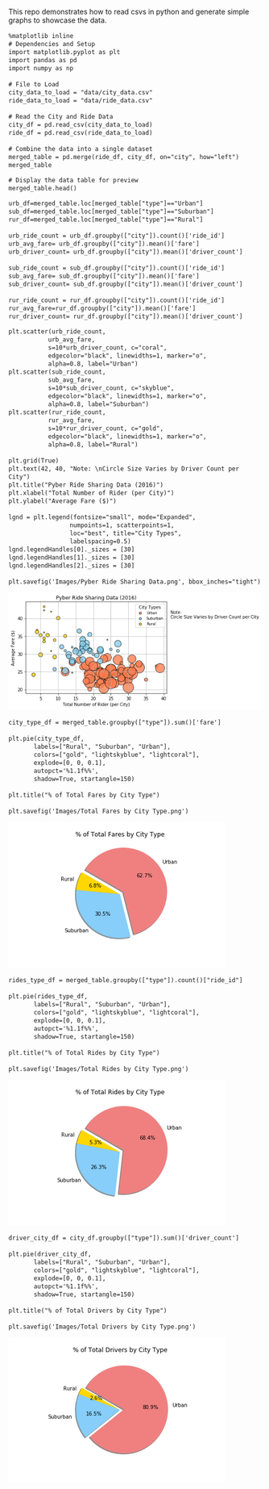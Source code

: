 This repo demonstrates how to read csvs in python and generate simple graphs to showcase the data. 

```
%matplotlib inline
# Dependencies and Setup
import matplotlib.pyplot as plt
import pandas as pd
import numpy as np

# File to Load
city_data_to_load = "data/city_data.csv"
ride_data_to_load = "data/ride_data.csv"

# Read the City and Ride Data
city_df = pd.read_csv(city_data_to_load)
ride_df = pd.read_csv(ride_data_to_load)

# Combine the data into a single dataset
merged_table = pd.merge(ride_df, city_df, on="city", how="left")
merged_table
```

```
# Display the data table for preview
merged_table.head()
```

```
urb_df=merged_table.loc[merged_table["type"]=="Urban"]
sub_df=merged_table.loc[merged_table["type"]=="Suburban"]
rur_df=merged_table.loc[merged_table["type"]=="Rural"]

urb_ride_count = urb_df.groupby(["city"]).count()['ride_id']
urb_avg_fare= urb_df.groupby(["city"]).mean()['fare']
urb_driver_count= urb_df.groupby(["city"]).mean()['driver_count']

sub_ride_count = sub_df.groupby(["city"]).count()['ride_id']
sub_avg_fare= sub_df.groupby(["city"]).mean()['fare']
sub_driver_count= sub_df.groupby(["city"]).mean()['driver_count']

rur_ride_count = rur_df.groupby(["city"]).count()['ride_id']
rur_avg_fare=rur_df.groupby(["city"]).mean()['fare']
rur_driver_count= rur_df.groupby(["city"]).mean()['driver_count']
```

```
plt.scatter(urb_ride_count,
           urb_avg_fare,
           s=10*urb_driver_count, c="coral",
           edgecolor="black", linewidths=1, marker="o",
           alpha=0.8, label="Urban")
plt.scatter(sub_ride_count,
           sub_avg_fare,
           s=10*sub_driver_count, c="skyblue",
           edgecolor="black", linewidths=1, marker="o",
           alpha=0.8, label="Suburban")
plt.scatter(rur_ride_count,
           rur_avg_fare,
           s=10*rur_driver_count, c="gold",
           edgecolor="black", linewidths=1, marker="o",
           alpha=0.8, label="Rural")

plt.grid(True)
plt.text(42, 40, "Note: \nCircle Size Varies by Driver Count per City")
plt.title("Pyber Ride Sharing Data (2016)")
plt.xlabel("Total Number of Rider (per City)")
plt.ylabel("Average Fare ($)")

lgnd = plt.legend(fontsize="small", mode="Expanded",
                 numpoints=1, scatterpoints=1,
                 loc="best", title="City Types",
                 labelspacing=0.5)
lgnd.legendHandles[0]._sizes = [30]
lgnd.legendHandles[1]._sizes = [30]
lgnd.legendHandles[2]._sizes = [30]

plt.savefig('Images/Pyber Ride Sharing Data.png', bbox_inches="tight")
```

![Scatter Plot](https://github.com/xjarodx/Pyber/blob/master/Images/Pyber%20Ride%20Sharing%20Data.png)

```
city_type_df = merged_table.groupby(["type"]).sum()['fare']

plt.pie(city_type_df,
       labels=["Rural", "Suburban", "Urban"],
       colors=["gold", "lightskyblue", "lightcoral"],
       explode=[0, 0, 0.1],
       autopct='%1.1f%%',
       shadow=True, startangle=150)

plt.title("% of Total Fares by City Type")

plt.savefig('Images/Total Fares by City Type.png')
```

![Total Fares By City](https://github.com/xjarodx/Pyber/blob/master/Images/Total%20Fares%20by%20City%20Type.png)

```
rides_type_df = merged_table.groupby(["type"]).count()["ride_id"]

plt.pie(rides_type_df,
       labels=["Rural", "Suburban", "Urban"],
       colors=["gold", "lightskyblue", "lightcoral"],
       explode=[0, 0, 0.1],
       autopct='%1.1f%%',
       shadow=True, startangle=150)

plt.title("% of Total Rides by City Type")

plt.savefig('Images/Total Rides by City Type.png')
```

![Total Rides By City](https://github.com/xjarodx/Pyber/blob/master/Images/Total%20Rides%20by%20City%20Type.png)

```
driver_city_df = city_df.groupby(["type"]).sum()['driver_count']

plt.pie(driver_city_df,
       labels=["Rural", "Suburban", "Urban"],
       colors=["gold", "lightskyblue", "lightcoral"],
       explode=[0, 0, 0.1],
       autopct='%1.1f%%',
       shadow=True, startangle=150)

plt.title("% of Total Drivers by City Type")

plt.savefig('Images/Total Drivers by City Type.png')
```
![Total Drivers By City Type](https://github.com/xjarodx/Pyber/blob/master/Images/Total%20Drivers%20by%20City%20Type.png)


